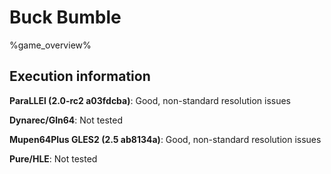 # Buck Bumble 

%game_overview%

## Execution information

**ParaLLEl (2.0-rc2 a03fdcba)**: Good, non-standard resolution issues

**Dynarec/Gln64**: Not tested

**Mupen64Plus GLES2 (2.5 ab8134a)**: Good, non-standard resolution issues

**Pure/HLE**: Not tested
